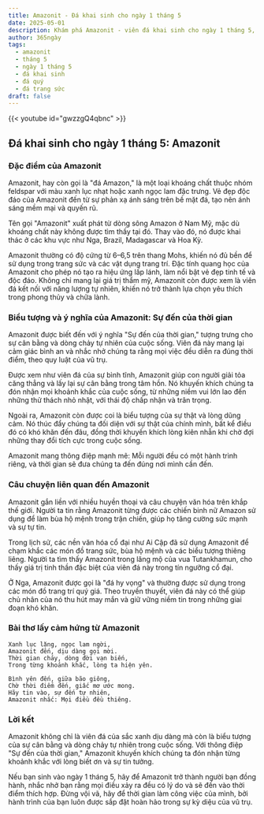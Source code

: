 ```yaml
---
title: Amazonit - Đá khai sinh cho ngày 1 tháng 5
date: 2025-05-01
description: Khám phá Amazonit - viên đá khai sinh cho ngày 1 tháng 5, biểu tượng của Sự đến của thời gian. Cùng tìm hiểu ý nghĩa sâu sắc của viên đá độc đáo này.
author: 365ngày
tags:
  - amazonit
  - tháng 5
  - ngày 1 tháng 5
  - đá khai sinh
  - đá quý
  - đá trang sức
draft: false
---
```


{{< youtube id="gwzzgQ4qbnc" >}}

## Đá khai sinh cho ngày 1 tháng 5: Amazonit

### Đặc điểm của Amazonit

Amazonit, hay còn gọi là "đá Amazon," là một loại khoáng chất thuộc nhóm feldspar với màu xanh lục nhạt hoặc xanh ngọc lam đặc trưng. Vẻ đẹp độc đáo của Amazonit đến từ sự phản xạ ánh sáng trên bề mặt đá, tạo nên ánh sáng mềm mại và quyến rũ.

Tên gọi "Amazonit" xuất phát từ dòng sông Amazon ở Nam Mỹ, mặc dù khoáng chất này không được tìm thấy tại đó. Thay vào đó, nó được khai thác ở các khu vực như Nga, Brazil, Madagascar và Hoa Kỳ.

Amazonit thường có độ cứng từ 6–6,5 trên thang Mohs, khiến nó đủ bền để sử dụng trong trang sức và các vật dụng trang trí. Đặc tính quang học của Amazonit cho phép nó tạo ra hiệu ứng lấp lánh, làm nổi bật vẻ đẹp tinh tế và độc đáo. Không chỉ mang lại giá trị thẩm mỹ, Amazonit còn được xem là viên đá kết nối với năng lượng tự nhiên, khiến nó trở thành lựa chọn yêu thích trong phong thủy và chữa lành.

### Biểu tượng và ý nghĩa của Amazonit: Sự đến của thời gian

Amazonit được biết đến với ý nghĩa "Sự đến của thời gian," tượng trưng cho sự cân bằng và dòng chảy tự nhiên của cuộc sống. Viên đá này mang lại cảm giác bình an và nhắc nhở chúng ta rằng mọi việc đều diễn ra đúng thời điểm, theo quy luật của vũ trụ.

Được xem như viên đá của sự bình tĩnh, Amazonit giúp con người giải tỏa căng thẳng và lấy lại sự cân bằng trong tâm hồn. Nó khuyến khích chúng ta đón nhận mọi khoảnh khắc của cuộc sống, từ những niềm vui lớn lao đến những thử thách nhỏ nhặt, với thái độ chấp nhận và trân trọng.

Ngoài ra, Amazonit còn được coi là biểu tượng của sự thật và lòng dũng cảm. Nó thúc đẩy chúng ta đối diện với sự thật của chính mình, bất kể điều đó có khó khăn đến đâu, đồng thời khuyến khích lòng kiên nhẫn khi chờ đợi những thay đổi tích cực trong cuộc sống.

Amazonit mang thông điệp mạnh mẽ: Mỗi người đều có một hành trình riêng, và thời gian sẽ đưa chúng ta đến đúng nơi mình cần đến.

### Câu chuyện liên quan đến Amazonit

Amazonit gắn liền với nhiều huyền thoại và câu chuyện văn hóa trên khắp thế giới. Người ta tin rằng Amazonit từng được các chiến binh nữ Amazon sử dụng để làm bùa hộ mệnh trong trận chiến, giúp họ tăng cường sức mạnh và sự tự tin.

Trong lịch sử, các nền văn hóa cổ đại như Ai Cập đã sử dụng Amazonit để chạm khắc các món đồ trang sức, bùa hộ mệnh và các biểu tượng thiêng liêng. Người ta tìm thấy Amazonit trong lăng mộ của vua Tutankhamun, cho thấy giá trị tinh thần đặc biệt của viên đá này trong tín ngưỡng cổ đại.

Ở Nga, Amazonit được gọi là "đá hy vọng" và thường được sử dụng trong các món đồ trang trí quý giá. Theo truyền thuyết, viên đá này có thể giúp chủ nhân của nó thu hút may mắn và giữ vững niềm tin trong những giai đoạn khó khăn.

### Bài thơ lấy cảm hứng từ Amazonit

```
Xanh lục lặng, ngọc lam ngời,  
Amazonit đến, dịu dàng gọi mời.  
Thời gian chảy, dòng đời vạn biến,  
Trong từng khoảnh khắc, lòng ta hiện yên.  

Bình yên đến, giữa bão giông,  
Chờ thời điểm đến, giấc mơ ước mong.  
Hãy tin vào, sự đến tự nhiên,  
Amazonit nhắc: Mọi điều đều thiêng.  
```

### Lời kết

Amazonit không chỉ là viên đá của sắc xanh dịu dàng mà còn là biểu tượng của sự cân bằng và dòng chảy tự nhiên trong cuộc sống. Với thông điệp "Sự đến của thời gian," Amazonit khuyến khích chúng ta đón nhận từng khoảnh khắc với lòng biết ơn và sự tin tưởng.

Nếu bạn sinh vào ngày 1 tháng 5, hãy để Amazonit trở thành người bạn đồng hành, nhắc nhở bạn rằng mọi điều xảy ra đều có lý do và sẽ đến vào thời điểm thích hợp. Đừng vội vã, hãy để thời gian làm công việc của mình, bởi hành trình của bạn luôn được sắp đặt hoàn hảo trong sự kỳ diệu của vũ trụ.